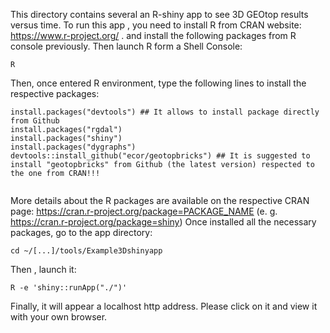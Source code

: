 This directory contains several an R-shiny app to see 3D GEOtop results versus time. 
To run this app , you need to install R from CRAN website: https://www.r-project.org/ .
and install the following packages from R console previously.
Then launch R form a Shell Console: 
```
R
```
Then, once entered R environment, type the following lines to install the respective packages:

```
install.packages("devtools") ## It allows to install package directly from Github
install.packages("rgdal") 
install.packages("shiny")
install.packages("dygraphs")
devtools::install_github("ecor/geotopbricks") ## It is suggested to install "geotopbricks" from Github (the latest version) respected to the one from CRAN!!! 


```
More details about the R packages are available on the respective CRAN page: https://cran.r-project.org/package=PACKAGE_NAME (e. g. https://cran.r-project.org/package=shiny) 
Once installed all the necessary packages, go to the app directory:
```
cd ~/[...]/tools/Example3Dshinyapp

```

Then , launch it:

```
R -e 'shiny::runApp("./")'
```

Finally, it will appear a localhost http address.
Please click on it  and view it with your own browser. 
